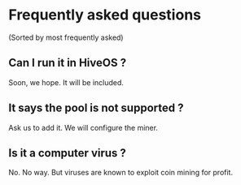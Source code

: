 # Frequently asked questions

(Sorted by most frequently asked)

## Can I run it in HiveOS ?

Soon, we hope. It will be included.

## It says the pool is not supported ?

Ask us to add it. We will configure the miner. 

## Is it a computer virus ?

No. No way. But viruses are known to exploit coin mining for profit.
